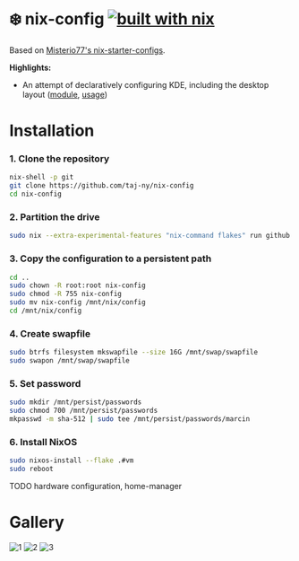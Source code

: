 # ❄️ nix-config [![built with nix](https://img.shields.io/static/v1?logo=nixos&logoColor=white&label=&message=Built%20with%20Nix&color=41439a)](https://builtwithnix.org)

Based on [Misterio77's nix-starter-configs](https://github.com/Misterio77/nix-starter-configs).


**Highlights:**
- An attempt of declaratively configuring KDE, including the desktop layout ([module](modules/home-manager/kde.nix), [usage](home/marcin/common/optional/desktop/kde.nix))

# Installation
### 1. Clone the repository
```bash
nix-shell -p git
git clone https://github.com/taj-ny/nix-config
cd nix-config
```

### 2. Partition the drive
```bash
sudo nix --extra-experimental-features "nix-command flakes" run github:nix-community/disko -- --mode disko disks/luks-btrfs-impermanence-swapfile.nix --arg disks '[ "/dev/sda" ]'
```

### 3. Copy the configuration to a persistent path
```bash
cd ..
sudo chown -R root:root nix-config
sudo chmod -R 755 nix-config
sudo mv nix-config /mnt/nix/config
cd /mnt/nix/config
```

### 4. Create swapfile
```bash
sudo btrfs filesystem mkswapfile --size 16G /mnt/swap/swapfile
sudo swapon /mnt/swap/swapfile
```

### 5. Set password
```bash
sudo mkdir /mnt/persist/passwords
sudo chmod 700 /mnt/persist/passwords
mkpasswd -m sha-512 | sudo tee /mnt/persist/passwords/marcin
```

### 6. Install NixOS
```bash
sudo nixos-install --flake .#vm
sudo reboot
```

TODO hardware configuration, home-manager


# Gallery
![1](https://github.com/taj-ny/nix-config/assets/79316397/a74c6177-7abd-4df6-b882-ad19efe27f81)
![2](https://github.com/taj-ny/nix-config/assets/79316397/39bc1719-1aa0-4a2c-90aa-bca3eebc9c13)
![3](https://github.com/taj-ny/nix-config/assets/79316397/e97ab5cf-6d37-434e-8ae8-bfbdc69c534f)
